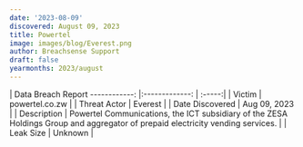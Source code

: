 ```yaml
---
date: '2023-08-09'
discovered: August 09, 2023
title: Powertel
image: images/blog/Everest.png
author: Breachsense Support
draft: false
yearmonths: 2023/august
---
```



| Data Breach Report
------------:     |:-------------:    | :-----:|
| Victim      | powertel.co.zw      | 
| Threat Actor      |  Everest      | 
| Date Discovered      | Aug 09, 2023      | 
| Description      | Powertel Communications, the ICT subsidiary of the ZESA Holdings Group and aggregator of prepaid electricity vending services.      | 
| Leak Size      | Unknown      | 

